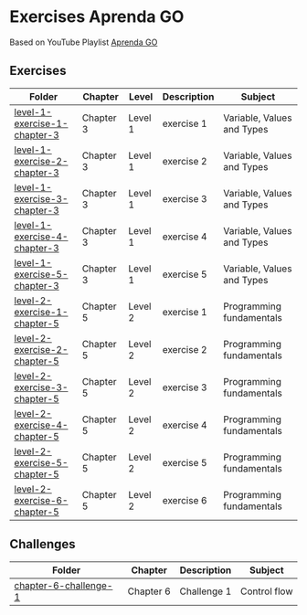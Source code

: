# Exercises Aprenda GO

Based on YouTube Playlist [Aprenda GO](https://www.youtube.com/playlist?list=PLCKpcjBB_VlBsxJ9IseNxFllf-UFEXOdg)

## Exercises

| Folder                                                                                                                                          | Chapter   | Level   | Description | Subject                    |
| ----------------------------------------------------------------------------------------------------------------------------------------------- | --------- | ------- | ----------- | -------------------------- |
| [level-1-exercise-1-chapter-3](https://github.com/androdri1998/practice-go/tree/main/exercises-aprenda-go/level-1-exercise-1-chapter-3/main.go) | Chapter 3 | Level 1 | exercise 1  | Variable, Values and Types |
| [level-1-exercise-2-chapter-3](https://github.com/androdri1998/practice-go/tree/main/exercises-aprenda-go/level-1-exercise-2-chapter-3/main.go) | Chapter 3 | Level 1 | exercise 2  | Variable, Values and Types |
| [level-1-exercise-3-chapter-3](https://github.com/androdri1998/practice-go/tree/main/exercises-aprenda-go/level-1-exercise-3-chapter-3/main.go) | Chapter 3 | Level 1 | exercise 3  | Variable, Values and Types |
| [level-1-exercise-4-chapter-3](https://github.com/androdri1998/practice-go/tree/main/exercises-aprenda-go/level-1-exercise-4-chapter-3/main.go) | Chapter 3 | Level 1 | exercise 4  | Variable, Values and Types |
| [level-1-exercise-5-chapter-3](https://github.com/androdri1998/practice-go/tree/main/exercises-aprenda-go/level-1-exercise-5-chapter-3/main.go) | Chapter 3 | Level 1 | exercise 5  | Variable, Values and Types |
| [level-2-exercise-1-chapter-5](https://github.com/androdri1998/practice-go/tree/main/exercises-aprenda-go/level-2-exercise-1-chapter-5/main.go) | Chapter 5 | Level 2 | exercise 1  | Programming fundamentals   |
| [level-2-exercise-2-chapter-5](https://github.com/androdri1998/practice-go/tree/main/exercises-aprenda-go/level-2-exercise-2-chapter-5/main.go) | Chapter 5 | Level 2 | exercise 2  | Programming fundamentals   |
| [level-2-exercise-3-chapter-5](https://github.com/androdri1998/practice-go/tree/main/exercises-aprenda-go/level-2-exercise-3-chapter-5/main.go) | Chapter 5 | Level 2 | exercise 3  | Programming fundamentals   |
| [level-2-exercise-4-chapter-5](https://github.com/androdri1998/practice-go/tree/main/exercises-aprenda-go/level-2-exercise-4-chapter-5/main.go) | Chapter 5 | Level 2 | exercise 4  | Programming fundamentals   |
| [level-2-exercise-5-chapter-5](https://github.com/androdri1998/practice-go/tree/main/exercises-aprenda-go/level-2-exercise-5-chapter-5/main.go) | Chapter 5 | Level 2 | exercise 5  | Programming fundamentals   |
| [level-2-exercise-6-chapter-5](https://github.com/androdri1998/practice-go/tree/main/exercises-aprenda-go/level-2-exercise-6-chapter-5/main.go) | Chapter 5 | Level 2 | exercise 6  | Programming fundamentals   |

## Challenges

| Folder                                                                                                                                       | Chapter   | Description | Subject      |
| -------------------------------------------------------------------------------------------------------------------------------------------- | --------- | ----------- | ------------ |
| [chapter-6-challenge-1](https://github.com/androdri1998/practice-go/tree/main/exercises-aprenda-go/challenges/chapter-6-challenge-1/main.go) | Chapter 6 | Challenge 1 | Control flow |
